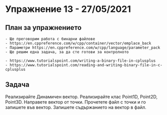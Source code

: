 # Упражнение 13 - 27/05/2021
## План за упражнението
	- Ще преговорим работа с бинарни файлове
	- https://en.cppreference.com/w/cpp/container/vector/emplace_back
	- Параметри https://en.cppreference.com/w/cpp/language/parameter_pack
	- Ще решим една задача, за да сте готови за контролното
	
	- https://www.tutorialspoint.com/writing-a-binary-file-in-cplusplus
	- https://www.tutorialspoint.com/reading-and-writing-binary-file-in-c-cplusplus

## Задача
Реализирайте Динамичен вектор. Реализирайте клас Point1D, Point2D, Point3D. Направете вектор от точки. Прочетете файл с точки и го запишете във вектор. Запишете съдържанието на вектор в файл.
